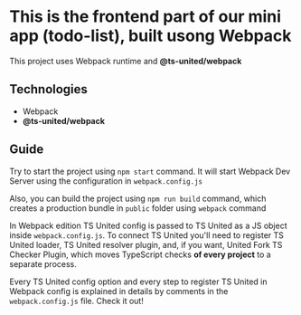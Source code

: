 # This is the frontend part of our mini app (todo-list), built usong Webpack

This project uses Webpack runtime and **@ts-united/webpack**

## Technologies

-   Webpack
-   **@ts-united/webpack**

## Guide

Try to start the project using `npm start` command. It will start Webpack Dev Server using the configuration in `webpack.config.js`

Also, you can build the project using `npm run build` command, which creates a production bundle in `public` folder using `webpack` command

In Webpack edition TS United config is passed to TS United as a JS object inside `webpack.config.js`. To connect TS United you'll need to register TS United loader, TS United resolver plugin, and, if you want, United Fork TS Checker Plugin, which moves TypeScript checks **of every project** to a separate process.

Every TS United config option and every step to register TS United in Webpack config is explained in details by comments in the `webpack.config.js` file. Check it out!
